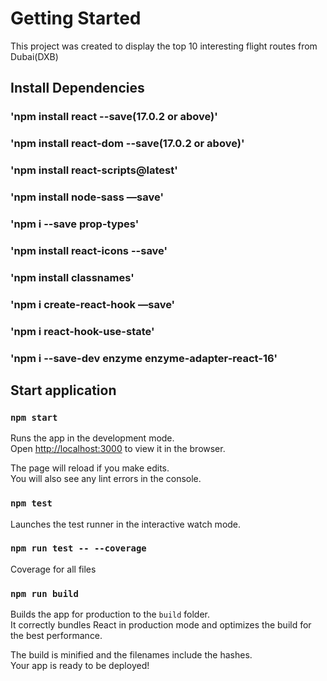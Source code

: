 # Getting Started

This project was created to display the top 10 interesting flight routes from Dubai(DXB)
## Install Dependencies

### 'npm install react --save(17.0.2 or above)'

### 'npm install react-dom --save(17.0.2 or above)'

### 'npm install react-scripts@latest'

### 'npm install node-sass —save'

### 'npm i --save prop-types'

### 'npm install react-icons --save'

### 'npm install classnames'

### 'npm i create-react-hook —save'

### 'npm i react-hook-use-state'

### 'npm i --save-dev enzyme enzyme-adapter-react-16'


## Start application

### `npm start`

Runs the app in the development mode.\
Open [http://localhost:3000](http://localhost:3000) to view it in the browser.

The page will reload if you make edits.\
You will also see any lint errors in the console.

### `npm test`

Launches the test runner in the interactive watch mode.

### `npm run test -- --coverage`

Coverage for all files

### `npm run build`

Builds the app for production to the `build` folder.\
It correctly bundles React in production mode and optimizes the build for the best performance.

The build is minified and the filenames include the hashes.\
Your app is ready to be deployed!
